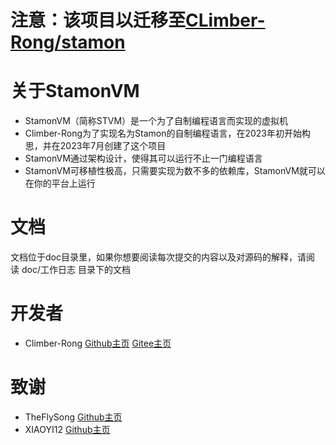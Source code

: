# 注意：该项目以迁移至[CLimber-Rong/stamon](https://github.com/CLimber-Rong/stamon)
# 关于StamonVM
* StamonVM（简称STVM）是一个为了自制编程语言而实现的虚拟机
* Climber-Rong为了实现名为Stamon的自制编程语言，在2023年初开始构思，并在2023年7月创建了这个项目
* StamonVM通过架构设计，使得其可以运行不止一门编程语言
* StamonVM可移植性极高，只需要实现为数不多的依赖库，StamonVM就可以在你的平台上运行

# 文档
文档位于doc目录里，如果你想要阅读每次提交的内容以及对源码的解释，请阅读&nbsp;doc/工作日志&nbsp;目录下的文档

# 开发者
* Climber-Rong [Github主页](https://github.com/CLimber-Rong) [Gitee主页](https://gitee.com/QuXiangrong)

# 致谢
* TheFlySong [Github主页](https://github.com/TheFlySong)
* XIAOYI12 [Github主页](https://github.com/XIAOYI1212)
